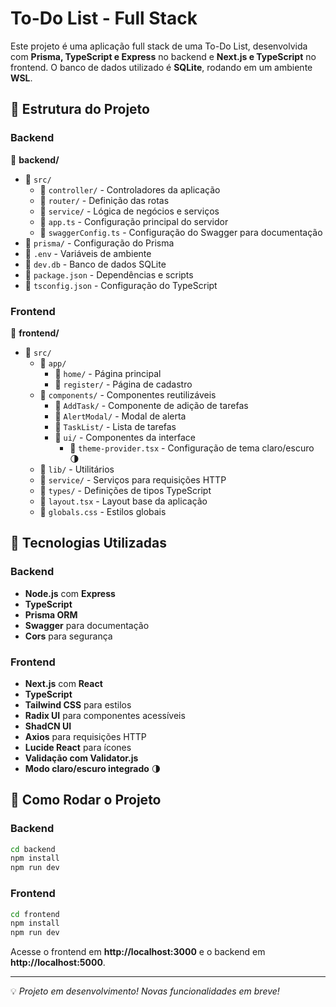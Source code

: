 # To-Do List - Full Stack

Este projeto é uma aplicação full stack de uma To-Do List, desenvolvida com **Prisma, TypeScript e Express** no backend e **Next.js e TypeScript** no frontend. O banco de dados utilizado é **SQLite**, rodando em um ambiente **WSL**.

## 📁 Estrutura do Projeto

### Backend

📂 **backend/**

- 📂 `src/`
  - 📂 `controller/` - Controladores da aplicação
  - 📂 `router/` - Definição das rotas
  - 📂 `service/` - Lógica de negócios e serviços
  - 📄 `app.ts` - Configuração principal do servidor
  - 📄 `swaggerConfig.ts` - Configuração do Swagger para documentação
- 📂 `prisma/` - Configuração do Prisma
- 📄 `.env` - Variáveis de ambiente
- 📄 `dev.db` - Banco de dados SQLite
- 📄 `package.json` - Dependências e scripts
- 📄 `tsconfig.json` - Configuração do TypeScript

### Frontend

📂 **frontend/**

- 📂 `src/`
  - 📂 `app/`
    - 📂 `home/` - Página principal
    - 📂 `register/` - Página de cadastro
  - 📂 `components/` - Componentes reutilizáveis
    - 📂 `AddTask/` - Componente de adição de tarefas
    - 📂 `AlertModal/` - Modal de alerta
    - 📂 `TaskList/` - Lista de tarefas
    - 📂 `ui/` - Componentes da interface
      - 📄 `theme-provider.tsx` - Configuração de tema claro/escuro 🌗
  - 📂 `lib/` - Utilitários
  - 📂 `service/` - Serviços para requisições HTTP
  - 📂 `types/` - Definições de tipos TypeScript
  - 📄 `layout.tsx` - Layout base da aplicação
  - 📄 `globals.css` - Estilos globais

## 🚀 Tecnologias Utilizadas

### Backend

- **Node.js** com **Express**
- **TypeScript**
- **Prisma ORM**
- **Swagger** para documentação
- **Cors** para segurança

### Frontend

- **Next.js** com **React**
- **TypeScript**
- **Tailwind CSS** para estilos
- **Radix UI** para componentes acessíveis
- **ShadCN UI**
- **Axios** para requisições HTTP
- **Lucide React** para ícones
- **Validação com Validator.js**
- **Modo claro/escuro integrado** 🌗

## 📜 Como Rodar o Projeto

### Backend

```bash
cd backend
npm install
npm run dev
```

### Frontend

```bash
cd frontend
npm install
npm run dev
```

Acesse o frontend em **http://localhost:3000** e o backend em **http://localhost:5000**.

---

💡 _Projeto em desenvolvimento! Novas funcionalidades em breve!_
